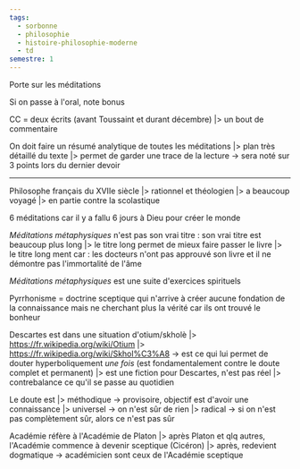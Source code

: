 ```yaml
---
tags:
  - sorbonne
  - philosophie
  - histoire-philosophie-moderne
  - td
semestre: 1
---
```

Porte sur les méditations

Si on passe à l'oral, note bonus

CC = deux écrits (avant Toussaint et durant décembre)
|> un bout de commentaire

On doit faire un résumé analytique de toutes les méditations
|> plan très détaillé du texte
|> permet de garder une trace de la lecture
-> sera noté sur 3 points lors du dernier devoir

---

Philosophe français du XVIIe siècle
|> rationnel et théologien
|> a beaucoup voyagé
|> en partie contre la scolastique

6 méditations car il y a fallu 6 jours à Dieu pour créer le monde

_Méditations métaphysiques_ n'est pas son vrai titre : son vrai titre est beaucoup plus long
|> le titre long permet de mieux faire passer le livre
|> le titre long ment car : les docteurs n'ont pas approuvé son livre et il ne démontre pas l'immortalité de l'âme

_Méditations métaphysiques_ est une suite d'exercices spirituels

Pyrrhonisme = doctrine sceptique qui n'arrive à créer aucune fondation de la connaissance mais ne cherchant plus la vérité car ils ont trouvé le bonheur

Descartes est dans une situation d'otium/skholè
|> https://fr.wikipedia.org/wiki/Otium
|> https://fr.wikipedia.org/wiki/Skhol%C3%A8
-> est ce qui lui permet de douter hyperboliquement *une fois* (est fondamentalement contre le doute complet et permanent)
|> est une fiction pour Descartes, n'est pas réel
|> contrebalance ce qu'il se passe au quotidien

Le doute est 
|> méthodique -> provisoire, objectif est d'avoir une connaissance
|> universel -> on n'est sûr de rien
|> radical -> si on n'est pas complètement sûr, alors ce n'est pas sûr

Académie réfère à l'Académie de Platon
|> après Platon et qlq autres, l'Académie commence à devenir sceptique (Cicéron)
|> après, redevient dogmatique
-> académicien sont ceux de l'Académie sceptique